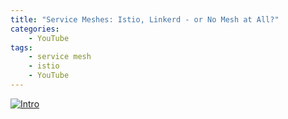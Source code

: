```yaml
---
title: "Service Meshes: Istio, Linkerd - or No Mesh at All?"
categories:
    - YouTube
tags:
    - service mesh
    - istio
    - YouTube
---
```


[![Intro](https://img.youtube.com/vi/kwUgrSG_ZKI/0.jpg)](https://www.youtube.com/watch?v=kwUgrSG_ZKI "Everything Is AWESOME")

